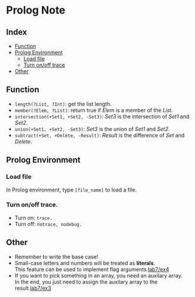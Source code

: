 # Prolog Note

## Index
* [Function](#Function)
* [Prolog Environment](#Prolog-Environment)
  * [Load file](#Load-file)
  * [Turn on/off trace](#Turn-on/off-trace)
* [Other](#Other)

## Function
* `length(?List, ?Int)`: get the list length.
* `member(?Elem, ?List)`: return true if *Elem* is a member of the *List*.
* `intersection(+Set1, +Set2, -Set3)`: *Set3* is the intersection of *Set1* and *Set2*.
* `union(+Set1, +Set2, -Set3)`: *Set3* is the union of *Set1* and *Set2*.
* `subtract(+Set, +Delete, -Result)`: *Result* is the difference of *Set* and *Delete*.

## Prolog Environment
### Load file
In Prolog environment, type `[file_name]` to load a file.
### Turn on/off trace.
* Turn on: `trace.`
* Turn off: `notrace, nodebug.`

## Other
* Remember to write the base case!
* Small-case letters and numbers will be treated as **literals**. </br>
  This feature can be used to implement flag arguments.[lab7/ex4](lab/lab7/ex4.prolog)
* If you want to pick something in an array, you need an auxilary array. </br>
  In the end, you just need to assign the auxilary array to the result.[lab7/ex3](lab/lab7/ex3.prolog)